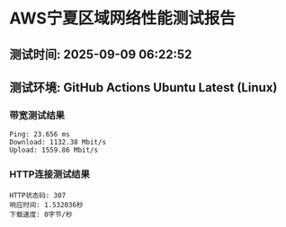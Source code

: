 # AWS宁夏区域网络性能测试报告
## 测试时间: 2025-09-09 06:22:52
## 测试环境: GitHub Actions Ubuntu Latest (Linux)

### 带宽测试结果
```
Ping: 23.656 ms
Download: 1132.38 Mbit/s
Upload: 1559.86 Mbit/s
```

### HTTP连接测试结果
```
HTTP状态码: 307
响应时间: 1.532036秒
下载速度: 0字节/秒
```

